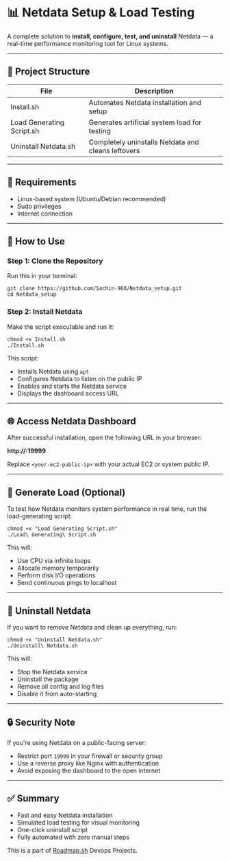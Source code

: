 # 📊 Netdata Setup & Load Testing

A complete solution to **install, configure, test, and uninstall** Netdata — a real-time performance monitoring tool for Linux systems.

---

## 📂 Project Structure

| File                         | Description                                           |
|-----------------------------|-------------------------------------------------------|
| Install.sh                  | Automates Netdata installation and setup             |
| Load Generating Script.sh   | Generates artificial system load for testing         |
| Uninstall Netdata.sh        | Completely uninstalls Netdata and cleans leftovers   |

---

## 🔧 Requirements

- Linux-based system (Ubuntu/Debian recommended)
- Sudo privileges
- Internet connection

---

## 🚀 How to Use

### Step 1: Clone the Repository

Run this in your terminal:
```
git clone https://github.com/Sachin-960/Netdata_setup.git
cd Netdata_setup
```

### Step 2: Install Netdata

Make the script executable and run it:
```
chmod +x Install.sh
./Install.sh
```

This script:
- Installs Netdata using `apt`
- Configures Netdata to listen on the public IP
- Enables and starts the Netdata service
- Displays the dashboard access URL

---

## 🌐 Access Netdata Dashboard

After successful installation, open the following URL in your browser:

**http://<your-ec2-public-ip>:19999**

Replace `<your-ec2-public-ip>` with your actual EC2 or system public IP.

---

## 🔁 Generate Load (Optional)

To test how Netdata monitors system performance in real time, run the load-generating script:

```
chmod +x "Load Generating Script.sh"
./Load\ Generating\ Script.sh
```

This will:
- Use CPU via infinite loops
- Allocate memory temporarily
- Perform disk I/O operations
- Send continuous pings to localhost

---

## 🧹 Uninstall Netdata

If you want to remove Netdata and clean up everything, run:
```
chmod +x "Uninstall Netdata.sh"
./Uninstall\ Netdata.sh
```

This will:
- Stop the Netdata service
- Uninstall the package
- Remove all config and log files
- Disable it from auto-starting

---

## 🔒 Security Note

If you're using Netdata on a public-facing server:
- Restrict port `19999` in your firewall or security group
- Use a reverse proxy like Nginx with authentication
- Avoid exposing the dashboard to the open internet

---

## ✅ Summary

- Fast and easy Netdata installation
- Simulated load testing for visual monitoring
- One-click uninstall script
- Fully automated with zero manual steps

This is a part of [Roadmap.sh](https://roadmap.sh/projects/simple-monitoring-dashboard) Devops Projects.
